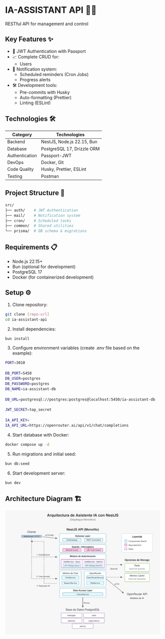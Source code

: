 # IA-ASSISTANT API 🏦🎯

RESTful API for management and control

## Key Features ✨

- 🔐 JWT Authentication with Passport
- 📈 Complete CRUD for:
  - Users
- 📧 Notification system:
  - Scheduled reminders (Cron Jobs)
  - Progress alerts
- 🛠️ Development tools:
  - Pre-commits with Husky
  - Auto-formatting (Prettier)
  - Linting (ESLint)

## Technologies 🛠️

| Category       | Technologies               |
| -------------- | -------------------------- |
| Backend        | NestJS, Node.js 22.15, Bun |
| Database       | PostgreSQL 17, Drizzle ORM |
| Authentication | Passport-JWT               |
| DevOps         | Docker, Git                |
| Code Quality   | Husky, Prettier, ESLint    |
| Testing        | Postman                    |

## Project Structure 📂

```bash
src/
├── auth/    # JWT Authentication
├── mail/    # Notification system
├── cron/    # Scheduled tasks
├── common/  # Shared utilities
└── prisma/  # DB schema & migrations
```

## Requirements 📋

- Node.js 22.15+
- Bun (optional for development)
- PostgreSQL 17
- Docker (for containerized development)

## Setup ⚙️

1. Clone repository:

```bash
git clone [repo-url]
cd ia-assistant-api
```

2. Install dependencies:

```bash
bun install
```

3. Configure environment variables (create .env file based on the example):

```bash
PORT=3010

DB_PORT=5450
DB_USER=postgres
DB_PASSWORD=postgres
DB_NAME=ia-assistant-db

DB_URL=postgresql://postgres:postgres@localhost:5450/ia-assistant-db

JWT_SECRET=top_secret

IA_API_KEY=
IA_API_URL=https://openrouter.ai/api/v1/chat/completions
```

4. Start database with Docker:

```bash
docker compose up -d
```

5. Run migrations and initial seed:

```bash
bun db:seed
```

6. Start development server:

```bash
bun dev
```

## Architecture Diagram 🏗️

![Architecture Diagram](./public/architecture.jpeg)
